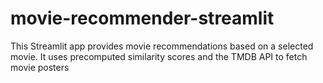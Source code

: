 # movie-recommender-streamlit
This Streamlit app provides movie recommendations based on a selected movie. It uses precomputed similarity scores and the TMDB API to fetch movie posters
